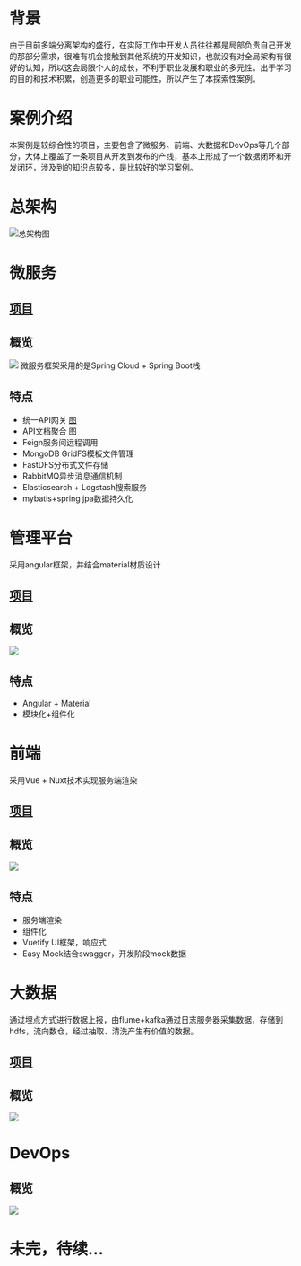 # 背景
由于目前多端分离架构的盛行，在实际工作中开发人员往往都是局部负责自己开发的那部分需求，很难有机会接触到其他系统的开发知识，也就没有对全局架构有很好的认知，所以这会局限个人的成长，不利于职业发展和职业的多元性。出于学习的目的和技术积累，创造更多的职业可能性，所以产生了本探索性案例。

# 案例介绍
本案例是较综合性的项目，主要包含了微服务、前端、大数据和DevOps等几个部分，大体上覆盖了一条项目从开发到发布的产线，基本上形成了一个数据闭环和开发闭环，涉及到的知识点较多，是比较好的学习案例。


# 总架构
![总架构图](img/architecture.png)


# 微服务
## [项目](https://github.com/nixstack/bl-manager.git)
## 概览
![](img/microserver.PNG)
微服务框架采用的是Spring Cloud + Spring Boot栈
## 特点
* 统一API网关  [图](img/eureka.PNG)
* API文档聚合  [图](img/swagger.PNG)
* Feign服务间远程调用
* MongoDB GridFS模板文件管理
* FastDFS分布式文件存储
* RabbitMQ异步消息通信机制
* Elasticsearch + Logstash搜索服务
* mybatis+spring jpa数据持久化


# 管理平台
采用angular框架，并结合material材质设计
## [项目](https://github.com/nixstack/bl-manager-web.git)
## 概览
![](img/manager-ui.PNG)
## 特点
* Angular + Material
* 模块化+组件化


# 前端
采用Vue + Nuxt技术实现服务端渲染
## [项目](https://github.com/nixstack/bl-portal.git)
## 概览
![](img/portal.PNG)
## 特点
* 服务端渲染
* 组件化
* Vuetify UI框架，响应式
* Easy Mock结合swagger，开发阶段mock数据


# 大数据
通过埋点方式进行数据上报，由flume+kafka通过日志服务器采集数据，存储到hdfs，流向数仓，经过抽取、清洗产生有价值的数据。
## [项目](https://github.com/nixstack/bl-data-collector.git)
## 概览
![](img/bigdata.PNG)


# DevOps
## 概览
![](img/DevOps.PNG)

# 未完，待续...